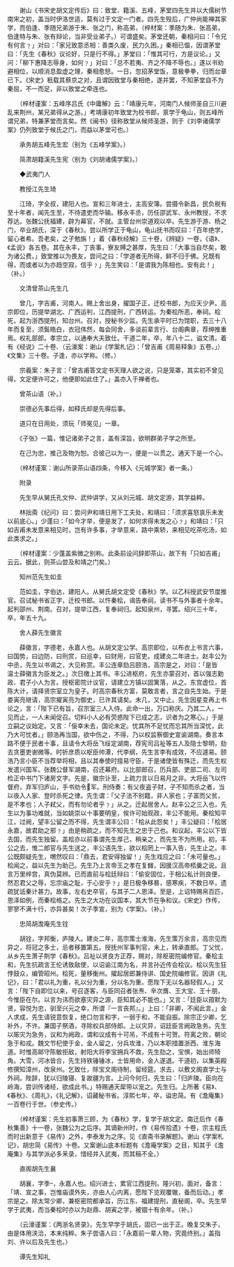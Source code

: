<!-- { "loadSidebar": true } -->
　　谢山《书宋史胡文定传后》曰：致堂、籍溪、五峰，茅堂四先生并以大儒树节南宋之初，盖当时伊洛世适，莫有过于文定一门者。四先生殁后，广仲尚能禅其家学，而伯逢、季随兄弟游于朱、张之门，称高弟，（梓材案：季随为朱、张高弟，伯逢特与朱、张有辩论，当非受业弟子。）可谓盛矣。茅堂还朝，秦相问曰：「令兄有何言﹖」对曰：「家兄致意丞相：善类久废，民力久困。」秦相已愠，因谓茅堂曰：「先生《春秋》议论好，只是行不得。」茅堂曰：「惟其可行，方是议论。」又问：「柳下惠降志辱身，如何﹖」对曰：「总不若夷、齐之不降不辱也。」遂以书劝避相位，以顺消息盈虚之理，秦相愈怒。一日，忽招茅堂饭，意极拳拳，归而台章已下。《宋史》秖载其蔡京之对，且谓因致堂与秦相绝，遂并罢，不知茅堂自不为秦屈，不一而足，非以致堂之牵连也。

　　（梓材谨案：五峰序吕氏《中庸解》云：「靖康元年，河南门人候师圣自三川避乱来荆州，某兄弟得从之游。」考靖康初年致堂为校书郎，禀学于龟山，则五峰所谓兄弟，特兼茅堂而言矣。然《闽书》径称致堂从候师圣游，则于《刘李诸儒学案》仍列致堂于候氏之门，而益以茅堂可也。）

　　承务胡五峰先生宏（别为《五峰学案》。）

　　简肃胡籍溪先生宪（别为《刘胡诸儒学案》。）

　　◆武夷门人

　　教授江先生琦

　　江琦，字全叔，建阳人也。宣和三年进士，主高安簿。尝摄令新昌，民负税有至十年者，闻先生至，不待遣吏而华输。移永丰丞，历任邵武军、永州教授，不求荐达。张魏公抚福建，辟为幕官，不就。主管台州崇道观以卒。先生游于游、杨之门，卒业胡氏，深于《春秋》。尝以所学正于龟山，龟山抚书而叹曰：「百年绝学，留心者希。吾老矣，之子勉旃！」着《春秋经解》三十卷，《辨疑》一卷，《语》、《孟说》各五卷。其在永丰，丁丧事，寮友赙之甚厚，先生曰：「大事当自尽矣，敢为诸公费。」致堂推以为畏友，尝问之曰：「学道者无所得，鲜不归于佛。兄既有得，而或者以为亦趋空寂，信乎﹖」先生笑曰：「是谓我为陈相也。安有此！」（补。）

　　文清曾茶山先生几

　　曾几，字吉甫，河南人。赐上舍出身，擢国子正，迁校书郎，为应天少尹。高宗即位，历提举湖北、广西运判，江西提刑，广西转运。为秦桧所恶，奉祠。桧死，起为浙西提刑，知台州。召对，授秘书少监。先生承平时已为馆职，去三十八年而复至，须鬓皓白，衣冠伟然，每会同舍，多谈前辈言行、台阁典章，荐绅推重焉。权礼部郎。孝宗立，以通奉大夫致仕。干道二年，卒，年八十二，谥文清。着有《经说》二十卷、（云濠案：谢山《学案札记》：「曾吉甫《周易释象》五卷。」）《文集》三十卷。子逢，亦以学称。（修。）

　　宗羲案：朱子言：「曾吉甫答文定书天理人欲之说，只是笼罩，其实初不曾见得，文定便许可之，他便即如此住了。」盖亦入于禅者也。

　　曾茶山语（补。）

　　崇德必先事后得，如释氏却是先得后事。

　　道只在日用处，须玩「师冕见」一章。

　　《子张》一篇，惟记诸弟子之言，盖有深旨，欲明群弟子学之所至。

　　在己为忠，推己及物为恕。合彼己以为一，便是一以贯之。通天下是一个心。

　　（梓材谨案：谢山所录茶山语四条，今移入《元城学案》者一条。）

　　附录

　　先生早从舅氏孔文仲、武仲讲学，又从刘元城、胡文定游，其学益粹。

　　林拙斋《纪问》曰：尝问尹和靖日用下工夫处，和靖曰：「须求喜怒哀乐未发以前底心。」少蓬曰：「如今才举，便是发了，如何求得未发之心﹖」和靖曰：「只如吉甫未发意来相见时，岂有许多事，才举意来，路中乘轿，来相见吃茶吃汤，如此类求之。」

　　（梓材谨案：少蓬盖紫微之别称。此条前设问辞即茶山，故下有「只如吉甫」云云。据此，则茶山尝及和靖之门矣。）

　　知州范先生如圭

　　范如圭，字伯达，建阳人。从舅氏胡文定受《春秋》学。以乙科授武安节度推官。召试秘书省正字，迁校书郎。以忤秦桧，谒告奉祠，读书不与外事者十余年。起判邵州、荆南。召对，提举江西，复奉祠归。起知泉州，寻罢。绍兴三十年，卒，年五十九。

　　舍人薛先生徽言

　　薛徽言，字德老，永嘉人也。从胡文定公学。高宗即位，以布衣上书言六事，曰国势，曰边防，曰刑赏，曰巡幸，曰财用，曰官吏。成建炎二年进士。赵丰公为中丞，先生以书谒之，大见称赏。丰公连章劾吕颐浩，高宗是之，对曰：「是皆　温士薛徽言为臣发之。」次日缴上其书。丰公进枢府，先生亦蒙召对，首以强志勤政、君子小人为言。授枢密院计议官，请建立方镇以固篱落，从之。东宫虚位，首陈大计，请择贤宗室立为皇子。时高宗春秋方富，莫敢言者，言之自先生始。于是娄寅亮继请，高宗擢寅亮为御史，已许其请矣。未几，又中止。先生因星变再上书论之，言：「陛下已有旨，召宗室三人入侍。此命一出，万口称庆。乃其二人，一见而止，一人未闻促召。切料小人必有荧惑陛下已成之志，识者为之寒心。」于是立嗣之议始定。又言：「佞幸未去，国论未定。忧其所不足忧而忘其所当深忧，此乃大可忧者。」颐浩再当国，欲中伤之，不得，乃以权监察御史宣谕湖南。奏言本路不便于民者十事，且请令大将岳飞绥定湖南，荐宪司吕祉等五人及隐士黎明，劾去贪墨吏谢微等。时折彦质以枢臣帅潭，代李纲，先生言李有成效，不应遽易。颐浩乃言小臣不当荐举将相，且以其奉使时擅易守臣，于是诸使皆有殊迁，而先生权发遣兴国军。张魏公督军湖南，召还幕府。以比部郎召，历兵部、吏部二司、左司检正中书门下诸房文字。先是，徽宗讣至，上疏力言以日易月之非。大将岳飞以忤督府，弃军归庐山，手书劝令军。刑侍奏：有父夜盗子财，子不知而杀之者，当以夜入人家、登时杀死之律。先生谓：「父子法不别籍，非人家也；子富而父贫，是不孝也；人子弒父，而有勿论者乎﹖」从之。迁起居舍人。赵丰公之三入也，先生以为事功难就，当如姚崇以十事要明皇，俟许可始观政，丰公不能用。秦桧知平江，过阙，望丰公留之而不得，先生谓丰公曰：「桧从此怨矣！」丰公疑曰：「桧居永嘉，故君助之邪﹖」由是稍疏之，而不知先生之忠于己也。和议起，丰公以下皆去国，而先生独留。盖桧亦以前事谓先生厚己，稍亲之，而先生不为所用。初，丰公之去，惟二郎官与先生送之，丰公语先生，欲以桧罔上一事入告，先生止之。丰公既颇疑先生，喟然叹曰：「鼎去，君安得独留！」先生戏应之曰：「未可量也。」桧闻之，益以先生为助己。先生乃上言帝王之孝在复雠，因援汉高帝桮羹之说。且言万里梓宫，真伪莫辨。已而直前与桧廷辩曰：「偷安固位，于相公私计则良便，然忍君父之辱，忘宗庙之耻，于心安乎﹖」是日极争移晷，感寒疾，不数日卒，遗疏犹诋秦计甚力。故事，左右史卒官，与其子二人恩泽。至是，上诏特赐帛百匹，恩泽如例，而秦桧格之。先生之大功在议国本，其大节在争和议。《宋史》作传，寥寥不满十行，亦异甚矣！次子季宣，别为《学案》。（补。）

　　忠简胡澹庵先生铨

　　胡铨，字邦衡，庐陵人。建炎二年，高宗策士淮海，先生策万余言，高宗见而异之，将冠之多士，忌者移置第五。授抚州军事判官，未上，转承直郎。丁父忧，从乡先生萧子荆学《春秋》。吕祉以贤良方正荐，赐对，除枢密院编修官。秦桧主和，先生抗疏言王伦诱致敌使，以诏谕江南为名，并言孙近传会桧议。桧以先生狂悖鼓众，编管昭州。桧死，量移衡州。擢起居郎兼侍讲、国史院编修官。因讲《礼记》，曰：「君以礼为重，礼以分为重，分以名为重。愿陛下无以名器轻假人。」又言：「陛下自即位以来，号召逐客，与臣同召者张焘、辛次膺、王大宝、王十朋，今惟臣在尔。以言为讳而欲塞灾异之源，臣知其必不能也。」又言：「廷臣以箝默为贤，容悦为忠，驯至兴元之幸，所谓『一言丧邦』。」上曰：「非卿，不闻此言。」金人求成，先生请锐意恢复，绝口勿言和字，一弱于和，不能自振。除宗正少卿，乞补外，不许。兼国子祭酒，寻除权兵部侍郎。上以灾异，诏廷臣言阙政急务。先生以赈灾为急务，议和为阙政，谓和议成有十可吊，不成有十可贺。符离之败，朝论急于和戎。魏文节杞使于金，金人留之，分兵攻淮，乃以本职措置浙西、淮东海道。时惟高邮守陈敏拒敌，射阳大将李宝拥兵不救，先生劾之，宝惧，始出师犄角。大雪，河冰皆合，先生持铁锤锤冰，士皆用命，金人遂退。干道初，以集英殿修撰知漳州，改泉州。乞致仕，除宝文阁待制，留经筵。求去，以敷文阁直学士与外祠。陛辞，犹以归陵寝、复故疆为言。上问今何归，先生曰：「归庐陵。臣向在岭海，尝训传诸经，欲成此书。」特赐通天犀带以宠之。先生归。上所著《易》、《春秋》、《周礼》，《礼记解》，诏藏秘书省。淳熙七年，卒，谥忠简。有《澹庵集》一百卷行于世。（参史传。）

　　（梓材谨案：先生初事萧三顾，为《春秋》学，复学于胡文定。南迁后作《春秋集善》十一卷，张魏公为之后序。其谪新州时，作《易传拾遗》十卷，宗主程氏而时出新意于《易传》之外，李泰发为之序。见《直斋书录解题》。谢山《学案札记》，胡忠简《易传》十卷。又案谢山底本标题有《澹庵学案》之目，知其于《澹庵集》与其学派必多釆录，惜经并入武夷，而其稿不全。）

　　直阁胡先生襄

　　胡襄，字季，永嘉人也。绍兴进士，累官江西提刑。隆兴初，面对，备言：「靖、宣之事，岂惟庙谟外失，亦由人心内离，愿陛下览观覆辙，备而后动。」孝宗是之。除太常少卿，兼枢密院都承旨，历江东、福建提刑，直秘阁，卒。先生早学于武夷，而当秦桧时亦以为赵鼎、胡寅之学，被锢十有余年。（补。）

　　（云濠谨案：《两浙名贤录》，先生早学于胡氏，固已一出于正。晚复交朱子，由是体用浃洽，本末纯粹。朱子尝语人曰：「永嘉前一辈人物，究竟终别。」盖指刘、许以后及先生也。）

　　谭先生知礼

